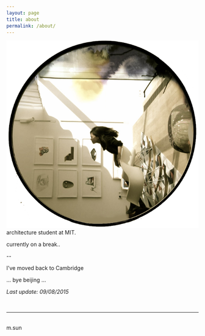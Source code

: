 ```yaml
---
layout: page
title: about
permalink: /about/
---
```

<img class="col one right" src="/img/prof_pic.jpg">

<br/>
architecture student at MIT. 

currently on a break..


--


I've moved back to Cambridge 

... bye beijing ...

*Last update: 09/08/2015*





<br/>
<hr/>
<br/>
<span class="contacticon center">
	<a href="mailto:sunmmm@gmail.com"><i class="fa fa-envelope-square"></i></a>
	<a href="https://twitter.com/beliefooo" target="_blank"><i class="fa fa-twitter-square"></i></a>
</span>

<div class="col three caption">
	m.sun
</div>

